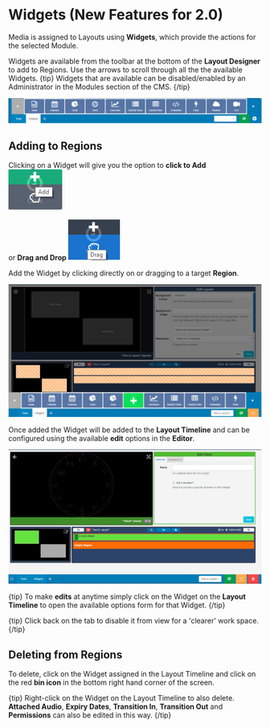 <!--toc=layouts-->

# Widgets (New Features for 2.0)

Media is assigned to Layouts using **Widgets**, which provide the actions for the selected Module.

Widgets are available from the toolbar at the bottom of the **Layout Designer** to add to Regions. Use the  arrows to scroll through all the the available Widgets.
{tip}
Widgets that are available can be disabled/enabled by an Administrator in the Modules section of the CMS.
{/tip}

![Widget Toolbar](img/v2_layouts_widgets_toolbar.png)



## Adding to Regions

Clicking on a Widget will give you the option to **click to Add** ![Click to add Widget](img/v2_layouts_add_widget.png)

 or **Drag and Drop** ![Drag and Drop Widget](img/v2_layouts_drag_widget.png)

Add the Widget by clicking directly on or dragging to a target **Region**.

![Widget added to Region Timeline](img/v2_layouts_widget_region_timeline.png)

Once added the Widget will be added to the **Layout Timeline** and can be configured using the available **edit** options in the **Editor**. 

![Widget Edit Options](img/v2_layouts_widget_edit_options.png)

{tip}
To make **edits** at anytime simply click on the Widget on the **Layout Timeline** to open the available options form for that Widget.
{/tip}

{tip}
Click back on the tab to disable it from view for a 'clearer' work space.
{/tip}

## Deleting from Regions

To delete, click on the Widget assigned in the Layout Timeline and click on the red **bin icon** in the bottom right hand corner of the screen. 

{tip}
Right-click on the Widget on the Layout Timeline to also delete. **Attached Audio**, **Expiry Dates**, **Transition In**, **Transition Out** and **Permissions** can also be edited in this way.
{/tip}

